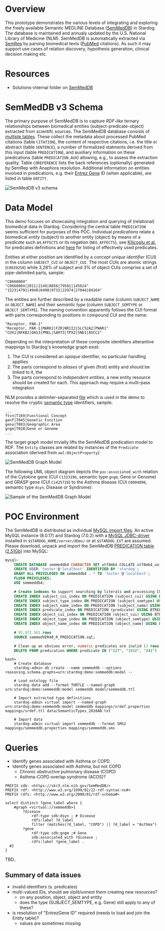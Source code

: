 # Overview

This prototype demonstrates the various levels of integrating and exploring the freely available Semantic MEDLINE Database ([SemMedDB](https://skr3.nlm.nih.gov/SemMedDB/index.html)) in Stardog. The database is maintained and annualy updated by the U.S. National Library of Medicine (NLM). SemMedDB is automatically extracted via [SemRep](https://semrep.nlm.nih.gov) by parsing biomedical texts ([PubMed](https://www.ncbi.nlm.nih.gov/pubmed/) citations). As such it may support use cases of relation discovery, hypothesis generation, clinical decision making etc. 

# Resources
- Solutions-internal folder on [SemMedDB](https://paper.dropbox.com/doc/SemMedDB--Alh7lRNqtqjU2XuTsZm9_F6lAg-GhgmPbUj11Q2izuYD4vYD)


# SemMedDB v3 Schema

The primary purpose of SemMedDB  is to capture *RDF-like* ternary relationships between biomedical entities (subject-predicate-object) extracted from scientifc sources. The SemMedDB database consists of [multiple tables](https://skr3.nlm.nih.gov/SemMedDB/dbinfo.html). These collect the  metadata about processed PubMed citations (table `CITATION`), the content of respective citations, i.e. the title or abstract (table `SENTENCE`), a number of formalized statments derived from this input (table `PREDICATION`), and auxiliary information on these predications (table `PREDICATION_AUX`) allowing, e.g., to assess the extraction quality. Table `COREFERENCE` lists the back references (optionally) generated by SemRep with Anaphora resolution. Additional information on entities involved in predications, e.g. their [Entrez Gene](https://www.ncbi.nlm.nih.gov/pmc/articles/PMC3013746/) ID (when applicable), are listed in table `ENTITY`.

![SemMedDB v3 schema](figures/SemMedDB_3.1.png "Entity-relationship diagram of SemMedDB v3.1")

# Data Model
This demo focuses on showcasing integration and querying of (relational) biomedical data in Stardog. Considering the central table `PREDICATION` seems sufficient for purposes of this POC. Individual *predications* relate a biomedical *entity* (subject) to another entity (object) by means of a *predicate* such as `AFFECTS` or its negation (`NEG_AFFECTS`), see [Kilicoglu et al.](https://www.researchgate.net/publication/51903378_Constructing_a_semantic_predication_gold_standard_from_the_biomedical_literature) for predicates definitions and [here](predicates.txt) for listing of effectively used predicates. 


Entities at either position are identified by a *concept unique identifier* (CUI) in the column `SUBJECT_CUI` or `OBJECT_CUI`. The most CUIs are atomic strings (`C0039258`) while 
3,28% of subject and 3% of object CUIs comprise a set of pipe-delimited parts, sample:

```
"C0668084"
"C0668084|2011|2149|8856|79581|145624"
"1523|4791|4940|6490|9733|22974|27044|84164"
```

The entities are further described by a readable name (column `SUBJECT_NAME` or `OBJECT_NAME`) and their *semantic type* (column `SUBJECT_SEMTYPE` or `OBJECT_SEMTYPE`). The naming convention apparently follows the CUI format with parts corresponding to positions in compound CUI and the name:

```
"Receptor, PAR-1"
"Receptor, PAR-1|MARK2|F2R|NR1I2|SLC52A2|PWAR1"
"CUX1|NFKB2|OAS3|PMEL|SART3|TPX2|SND1|ASCC2"
```
Depending on the interpretation of these composite identifiers alterantive mappings to Stardog's knowledge graph exist:

1. The CUI is considered an *opaque* identifier, no particular handling appllies 
2. The parts correspond to *aliases* of given (first) entity and should be linked to it, the 
3. The parts correspond to *independent entities*, a new entity resource should be created for each. This approach may require a multi-pass integration

NLM provides a delimiter-separated [file](https://metamap.nlm.nih.gov/Docs/SemanticTypes_2018AB.txt) which is used in the demo to resolve the cryptic [semantic type](https://metamap.nlm.nih.gov/SemanticTypesAndGroups.shtml) identifiers, sample:

```
...
ftcn|T169|Functional Concept
genf|T045|Genetic Function
geoa|T083|Geographic Area
gngm|T028|Gene or Genome
...

```

The target graph model trivially lifts the SemMedDB predication model to RDF. The `Entity` classes are related by instances of the `Predicate` association (derived from `owl:ObjectProperty`):

![SemMedDB Graph Model](figures/SemMedDB.png "SemMedDB POC Graph Model")

The following UML object diagram depicts the `poc:associated_with` relation of the Cytokine gene (CUI `C1333196`, semantic type `gngm`, Gene or Genome) and GRASP gene (CUI `C1425726`) to the Asthma disease (CUI `C0004096`, semantic type `dsyn`, Disease or Syndrome):

![Sample of the SemMedDB Graph Model ](figures/SemMedDB_object.png "Sample of the SemMedDB POC Graph Model")

# POC Environment
The SemMedDB is distributed as individual [MySQL import files](https://skr3.nlm.nih.gov/SemMedDB/download/download.html). An active MySQL instance (8.0.17) and Stardog (7.0.2) with a [MySQL JDBC-driver](https://dev.mysql.com/get/Downloads/Connector-J/mysql-connector-java-8.0.17.zip) installed in `$STARDOG_HOME/server/dbms/` or at `$STARDOG_EXT` are assumed. Please download, unpack and import the SemMedDB [PREDICATION table (2.51Gb)](https://skr3.nlm.nih.gov/SemMedDB/download/semmedVER40_R_PREDICATION.sql.gz) into MySQL:

```sql
mysql>
	CREATE DATABASE semmeddb4 CHARACTER SET utf8mb4 COLLATE utf8mb4_unicode_ci;
	CREATE USER 'tester'@'localhost' IDENTIFIED BY 'stardog';
	GRANT ALL PRIVILEGES ON semmeddb4 . * TO 'tester'@'localhost';
	FLUSH PRIVILEGES;
	USE semmeddb4; 

	# Create indexes to support searching by literals and processing CUIs 
	CREATE INDEX subject_cui_index ON PREDICATION (subject_cui) USING BTREE;
	CREATE INDEX subject_type_index ON PREDICATION (subject_semtype) USING BTREE;
	CREATE INDEX subject_name_index ON PREDICATION (subject_name) USING BTREE;
	CREATE INDEX predicate_index ON PREDICATION (predicate) USING BTREE;
	CREATE INDEX object_cui_index ON PREDICATION (object_cui) USING BTREE;
	CREATE INDEX object_type_index ON PREDICATION (object_semtype) USING BTREE;
	CREATE INDEX object_name_index ON PREDICATION (object_name) USING BTREE;

	# 97.972.561 rows
	SOURCE semmedVER40_R_PREDICATION.sql;

	# Clean up an obviuos error, numeric predicates are inalid (3 rows affected)
	DELETE FROM predication WHERE predicate IN ("127", "1532", "241") ;

```

```
bash>
	# Create database
	stardog-admin db create --name semmeddb --options reasoning.schema.graphs=urn:stardog:demo:semmeddb:model --
	
	# Load ontology file
	stardog data add --format TURTLE --named-graph urn:stardog:demo:semmeddb:model semmeddb model/semmeddb.ttl
	
	# Import extracted type definitions
	stardog-admin virtual import --named-graph urn:stardog:demo:semmeddb:model semmeddb mappings/srdef.properties mappings/srdef.ttl data/SemanticTypes_2018AB.txt
	
	# Import data
	stardog-admin virtual import semmeddb --format SMS2  mappings/semmeddb.properties mappings/semmeddb.sms

```

# Queries
- Identify genes associated with Asthma or COPD
- Identify genes associated with Asthma, but not COPD
	- Chronic obstructive pulmonary disease (COPD)
	- Asthma-COPD overlap syndrome (ACOS)?
 
```
PREFIX sdb: <https://skr3.nlm.nih.gov/SemMedDB/>
PREFIX rdf: <http://www.w3.org/1999/02/22-rdf-syntax-ns#>
PREFIX rdfs: <http://www.w3.org/2000/01/rdf-schema#>

select distinct ?gene_label where {
    #graph <virtual://semmeddb>{
        ?disease 
            rdf:type sdb:dsyn ; # Disease
            rdfs:label ?d_label 
            filter (matches(?d_label, "COPD") || ?d_label = "Asthma")
        ?gene 
            rdf:type sdb:gngm ;# Gene
            sdb:associated_with ?disease ;
            rdfs:label ?gene_label .
  #}
}
```
TBD..


## Summary of data issues

- invalid identifiers (s. predicates)
- multi-valued IDs, should we slplit/unnest them creating new resources?
	- on any position, sbject, object and entity
	- does the type (SUBJECT_SEMTYPE, e.g. Gene) still apply to any of these?
- is resolution of "EntrezGene ID" required (needs to load and  join the Entity table)?
	- values are sometimes missing

